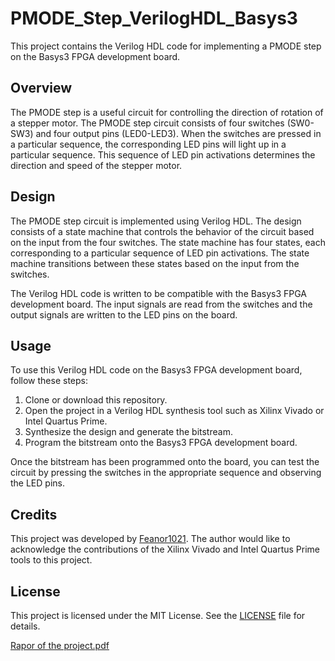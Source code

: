 # PMODE_Step_VerilogHDL_Basys3

This project contains the Verilog HDL code for implementing a PMODE step on the Basys3 FPGA development board.

## Overview

The PMODE step is a useful circuit for controlling the direction of rotation of a stepper motor. The PMODE step circuit consists of four switches (SW0-SW3) and four output pins (LED0-LED3). When the switches are pressed in a particular sequence, the corresponding LED pins will light up in a particular sequence. This sequence of LED pin activations determines the direction and speed of the stepper motor.

## Design

The PMODE step circuit is implemented using Verilog HDL. The design consists of a state machine that controls the behavior of the circuit based on the input from the four switches. The state machine has four states, each corresponding to a particular sequence of LED pin activations. The state machine transitions between these states based on the input from the switches.

The Verilog HDL code is written to be compatible with the Basys3 FPGA development board. The input signals are read from the switches and the output signals are written to the LED pins on the board.

## Usage

To use this Verilog HDL code on the Basys3 FPGA development board, follow these steps:

1. Clone or download this repository.
2. Open the project in a Verilog HDL synthesis tool such as Xilinx Vivado or Intel Quartus Prime.
3. Synthesize the design and generate the bitstream.
4. Program the bitstream onto the Basys3 FPGA development board.

Once the bitstream has been programmed onto the board, you can test the circuit by pressing the switches in the appropriate sequence and observing the LED pins.

## Credits

This project was developed by [Feanor1021](https://github.com/Feanor1021). The author would like to acknowledge the contributions of the Xilinx Vivado and Intel Quartus Prime tools to this project.

## License

This project is licensed under the MIT License. See the [LICENSE](LICENSE) file for details.



[Rapor of the project.pdf](https://github.com/Feanor1021/PMODE_Step_VerilogHDL_Basys3/files/10420679/Rapor.of.the.project.pdf)
